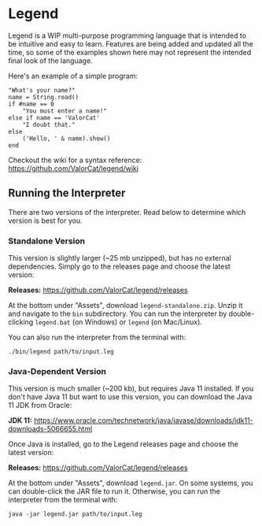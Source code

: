 # Legend
Legend is a WIP multi-purpose programming language that is intended to be intuitive and easy to learn. Features are being added and updated all the time, so some of the examples shown here may not represent the intended final look of the language.

Here's an example of a simple program:

```
"What's your name?"
name = String.read()
if #name == 0
    "You must enter a name!"
else if name == 'ValorCat'
    "I doubt that."
else
    ('Hello, ' & name).show()
end
```

Checkout the wiki for a syntax reference: https://github.com/ValorCat/legend/wiki

## Running the Interpreter
There are two versions of the interpreter. Read below to determine which version is best for you.

### Standalone Version
This version is slightly larger (~25 mb unzipped), but has no external dependencies. Simply go to the releases page and choose the latest version:

**Releases:** https://github.com/ValorCat/legend/releases

At the bottom under "Assets", download `legend-standalone.zip`. Unzip it and navigate to the `bin` subdirectory. You can run the interpreter by double-clicking `legend.bat` (on Windows) or `legend` (on Mac/Linux).

You can also run the interpreter from the terminal with:

```
./bin/legend path/to/input.leg
```

### Java-Dependent Version
This version is much smaller (~200 kb), but requires Java 11 installed. If you don't have Java 11 but want to use this version, you can download the Java 11 JDK from Oracle:

**JDK 11:** https://www.oracle.com/technetwork/java/javase/downloads/jdk11-downloads-5066655.html

Once Java is installed, go to the Legend releases page and choose the latest version:

**Releases:** https://github.com/ValorCat/legend/releases

At the bottom under "Assets", download `legend.jar`. On some systems, you can double-click the JAR file to run it. Otherwise, you can run the interpreter from the terminal with:

```
java -jar legend.jar path/to/input.leg
```